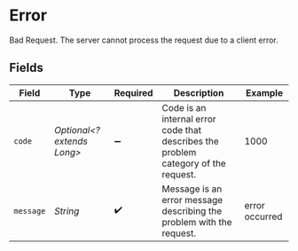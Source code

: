 # Error

Bad Request. The server cannot process the request due to a client error.


## Fields

| Field                                                                              | Type                                                                               | Required                                                                           | Description                                                                        | Example                                                                            |
| ---------------------------------------------------------------------------------- | ---------------------------------------------------------------------------------- | ---------------------------------------------------------------------------------- | ---------------------------------------------------------------------------------- | ---------------------------------------------------------------------------------- |
| `code`                                                                             | *Optional<? extends Long>*                                                         | :heavy_minus_sign:                                                                 | Code is an internal error code that describes the problem category of the request. | 1000                                                                               |
| `message`                                                                          | *String*                                                                           | :heavy_check_mark:                                                                 | Message is an error message describing the problem with the request.               | error occurred                                                                     |
